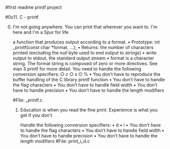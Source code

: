 #first readme printf project

#0x11. C - printf

0. I'm not going anywhere. You can print that wherever you want to. I'm here and I'm a Spur for life


	a function that produces output according to a format.
		• Prototype: int _printf(const char *format, ...);
		• Returns: the number of characters printed (excluding the null byte used to end output to strings)
		• write output to stdout, the standard output stream
		• format is a character string. The format string is composed of zero or more directives. See man 3 printf for more detail. You need to handle the following conversion specifiers:
			○ c
			○ s
			○ %
		• You don’t have to reproduce the buffer handling of the C library printf function
		• You don’t have to handle the flag characters
		• You don’t have to handle field width
		• You don’t have to handle precision
		• You don’t have to handle the length modifiers
	
	#File: _printf.c
	
	
	1. Education is when you read the fine print. Experience is what you get if you don't
	
		Handle the following conversion specifiers:
			• d
			• i
			• You don’t have to handle the flag characters
			• You don’t have to handle field width
			• You don’t have to handle precision
			• You don’t have to handle the length modifiers
		#File: print_i_d.c
	
	
	


